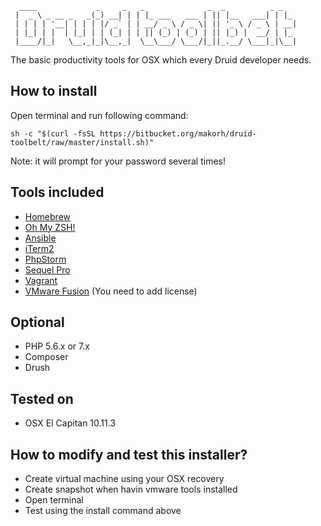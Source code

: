 ```
  ____             _     _   _              _  _          _ _
 |  _ \ _ __ _   _(_) __| | | |_ ___   ___ | || |__   ___| | |_
 | | | | '__| | | | |/ _` | | __/ _ \ / _ \| || '_ \ / _ \ | __|
 | |_| | |  | |_| | | (_| | | || (_) | (_) | || |_) |  __/ | |_
 |____/|_|   \__,_|_|\__,_|  \__\___/ \___/|_||_.__/ \___|_|\__|

```

The basic productivity tools for OSX which every Druid developer needs.

## How to install

Open terminal and run following command:
```
sh -c "$(curl -fsSL https://bitbucket.org/makorh/druid-toolbelt/raw/master/install.sh)"
```

Note: it will prompt for your password several times!

## Tools included

- [Homebrew](http://brew.sh/)
- [Oh My ZSH!](http://ohmyz.sh/)
- [Ansible](https://www.ansible.com/)
- [iTerm2](https://www.iterm2.com/)
- [PhpStorm](https://www.jetbrains.com/phpstorm/)
- [Sequel Pro](http://www.sequelpro.com/)
- [Vagrant](https://www.vagrantup.com/)
- [VMware Fusion](https://www.vmware.com/products/fusion) (You need to add license)

## Optional

- PHP 5.6.x or 7.x
- Composer
- Drush

## Tested on

- OSX El Capitan 10.11.3

## How to modify and test this installer?

- Create virtual machine using your OSX recovery
- Create snapshot when havin vmware tools installed
- Open terminal
- Test using the install command above
